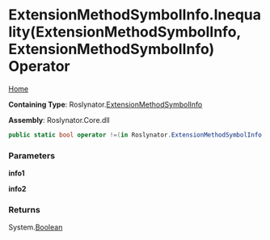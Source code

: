 # ExtensionMethodSymbolInfo\.Inequality\(ExtensionMethodSymbolInfo, ExtensionMethodSymbolInfo\) Operator

[Home](../../../README.md)

**Containing Type**: Roslynator\.[ExtensionMethodSymbolInfo](../README.md)

**Assembly**: Roslynator\.Core\.dll

```csharp
public static bool operator !=(in Roslynator.ExtensionMethodSymbolInfo info1, in Roslynator.ExtensionMethodSymbolInfo info2)
```

### Parameters

**info1**

**info2**

### Returns

System\.[Boolean](https://docs.microsoft.com/en-us/dotnet/api/system.boolean)

